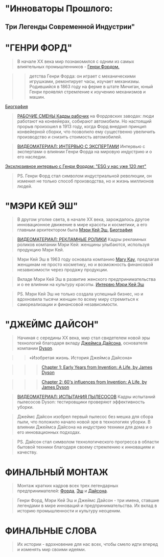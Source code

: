 # "Инноваторы  Прошлого:
 ## Три Легенды Современной Индустрии"

# "ГЕНРИ ФОРД"


>В начале XX века мир познакомился с одним из самых влиятельных промышленников - [Генри Фордом.](https://ru.wikipedia.org/wiki/Форд,_Генри)

>> детства Генри Форда: он играет с механическими игрушками, ремонтирует часы, изучает механизмы.
Родившийся в 1863 году на ферме в штате Мичиган, юный Генри проявлял стремление к изучению механизмов и машин.

[Биография](https://youtu.be/L3Uj2YDhsLI?si=rITrC1DO5b0pm_D5)
 
> [РАБОЧИЕ СМЕНЫ
Кадры рабочих](https://youtu.be/R_p7SN9tcQs) на Фордовских заводах: люди работают на конвейерах, собирают автомобили.
Но настоящий прорыв произошел в 1913 году, когда Форд внедрил принцип конвейерной сборки, что позволило ему существенно увеличить производство и снизить стоимость автомобилей.

>[ВИДЕОМАТЕРИАЛ: ИНТЕРВЬЮ С ЭКСПЕРТАМИ](https://youtu.be/blvGLOWA0Hc?si=jRMhm8M7VJclxS6P)
Интервью с экспертами о влиянии Генри Форда на мировую индустрию и о его наследии.

[Эксклюзивное интервью с Генри Фордом: "ESG у нас уже 120 лет"](https://dzen.ru/a/ZCmwPsC0cFFumm2F)

>PS.
Генри Форд стал символом индустриальной революции, он изменил не только способ производства, но и жизнь миллионов людей.

# "МЭРИ КЕЙ ЭШ"


>В другом уголке света, в начале XX века, зарождалось другое инновационное движение в мире красоты и косметики, а его главным архитектором была [Мэри Кей Эш.](https://ru.wikipedia.org/wiki/Эш,_Мэри_Кэй)
[Биография](https://youtu.be/52FlbG7Ro3I)

>[ВИДЕОМАТЕРИАЛ: РЕКЛАМНЫЕ РОЛИКИ](https://youtu.be/tdZ6sx_01ho)
Кадры рекламных роликов компании Мэри Кей: женщины улыбаются, используя продукцию Мэри Кей.

>Мэри Кей Эш в 1963 году основала компанию [Mary Kay](https://ru.wikipedia.org/wiki/Mary_Kay), предлагая женщинам не просто косметику, но и возможность финансовой независимости через продажу продукции.

>Вкладе Мэри Кей Эш в развитие женского предпринимательства и о ее влиянии на культуру красоты.
[Интервю Мэри Кей Эш](https://youtu.be/XHSzBMOyC-s)

>PS.
Мэри Кей Эш не только создала успешный бизнес, но и вдохновила тысячи женщин по всему миру стремиться к самореализации и финансовой независимости.

# "ДЖЕЙМС ДАЙСОН"

>Начиная с середины XX века, мир стал свидетелем новой эры технологий благодаря вкладу [Джеймса Дайсона](https://ru.wikipedia.org/wiki/Дайсон,_Джеймс), основателя компании [Dyson](https://ru.wikipedia.org/wiki/Dyson).

>>«Изобретая жизнь. История Джеймса Дайсона»

>>>[Chapter 1: Early Years from Invention: A Life, by James Dyson](https://youtu.be/H1bayLIsb_M?si=TImnQJbdK5hyimiA)

>>>[Chapter 2: 60's influences from Invention: A Life, by James Dyson](https://youtu.be/DYF0xQ4bJww?si=XidfdP7-87_UgSYR)

 >[ВИДЕОМАТЕРИАЛ: ИСПЫТАНИЯ ПЫЛЕСОСОВ](https://youtu.be/F2YurW2Dn4A?si=2J5kIKvsuFRlgI_D)
Кадры испытаний пылесосов Dyson: тестировщики проверяют эффективность уборки.

>Джеймс Дайсон изобрел первый пылесос без мешка для сбора пыли, что положило начало новой эре в технологиях уборки.
В влиянии Джеймса Дайсона на индустрию техники для дома и о его инновационных подходах.

>PS.
Дайсон стал символом технологического прогресса в области бытовой техники благодаря своему стремлению к инновациям и качеству.

# ФИНАЛЬНЫЙ МОНТАЖ
>Монтаж кратких кадров всех трех легендарных предпринимателей: [Форда](https://youtu.be/OI5R0eGARog), [Эш](https://youtu.be/_UtPcDgH6QY) и [Дайсона](https://youtu.be/_hG79AwLw3s?si=aDtuZc-ZxkFLoMSe).


>Генри Форд, Мэри Кей Эш и Джеймс Дайсон - три имена, ставшие легендами в мире инноваций и предпринимательства. Их вклад в историю промышленности и культуру неоценим.

# ФИНАЛЬНЫЕ СЛОВА 
>Их истории - вдохновение для нас всех, чтобы смело идти вперед и изменять мир своими идеями.

